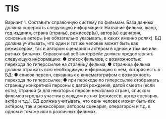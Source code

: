 # TIS
Вариант 1. Составить справочную систему по фильмам.
База данных должна содержать следующую информацию:
Название фильма, 
жанр,
год издания, 
страна (страны), 
режиссёр(ы), 
автор(ы) сценария, 
основные актёры (не обязательно
указывать, в каких именно ролях).
 БД должна учитывать, что один и тот же человек может быть как режиссёром, так и автором сценария и актёром в одном и том же или разных фильмах.
Справочный веб-интерфейс должен предоставлять следующую информацию:
● список фильмов, с возможностью перехода по гиперссылке на страницу фильма;
● страница фильма должна отражать всю необходимую информацию о нём, которая есть в БД;
● список персон, связанных с кинематографом с возможность перехода по гиперссылке;
● при переходе по гиперссылке отображать страницу конкретной персоны с датой рождения, датой смерти (если
есть), страной (а для некоторых персон несколько стран), списком фильмов и ролью участия в каждом из них
(режиссёр, автор сценария, актёр и т.д.).
БД должна учитывать, что один человек может быть как актёром, так и режиссёром, автором сценария, оператором и т.д. в
одном и том же или в различных фильмах.
